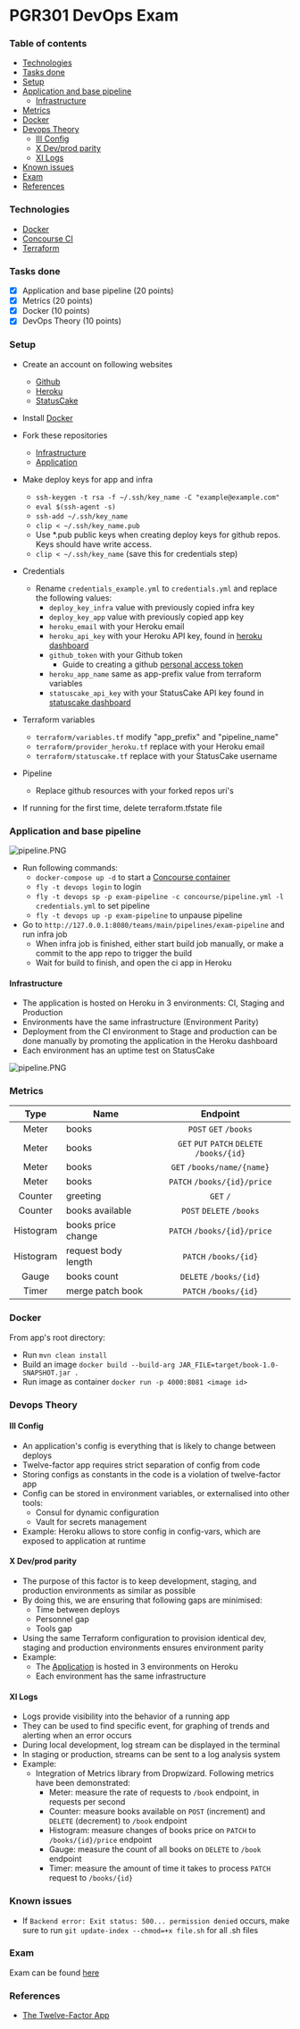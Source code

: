 # PGR301 DevOps Exam

### Table of contents

- [Technologies](#technologies)
- [Tasks done](#tasks-done)
- [Setup](#setup)
- [Application and base pipeline](#application-and-base-pipeline)
  * [Infrastructure](#infrastructure)
- [Metrics](#metrics)
- [Docker](#docker)
- [Devops Theory](#devops-theory)
  * [III Config](#iii-config)
  * [X Dev/prod parity](#x-dev-prod-parity)
  * [XI Logs](#xi-logs)
- [Known issues](#known-issues)
- [Exam](#exam)
- [References](#references)

### Technologies
- [Docker](https://www.docker.com/)
- [Concourse CI](https://concourse-ci.org/)
- [Terraform](https://www.terraform.io/)

### Tasks done
- [x] Application and base pipeline (20 points)
- [x] Metrics (20 points)
- [x] Docker (10 points)
- [x] DevOps Theory (10 points)

### Setup
- Create an account on following websites
    - [Github](https://github.com/)
    - [Heroku](https://www.heroku.com/)
    - [StatusCake](https://www.statuscake.com/)
    
- Install [Docker](https://www.docker.com/)
    
- Fork these repositories
    - [Infrastructure](https://github.com/athenus-rufus/exam-infra)
    - [Application](https://github.com/athenus-rufus/exam-app)
        
- Make deploy keys for app and infra
    - `ssh-keygen -t rsa -f ~/.ssh/key_name -C "example@example.com"`
    - `eval $(ssh-agent -s)`
    - `ssh-add ~/.ssh/key_name`
    - `clip < ~/.ssh/key_name.pub`
    -  Use *.pub public keys when creating deploy keys for github repos. Keys should have write access.
    - `clip < ~/.ssh/key_name` (save this for credentials step)
    
- Credentials
    - Rename `credentials_example.yml` to `credentials.yml` and replace the following values:
        - `deploy_key_infra` value with previously copied infra key 
        - `deploy_key_app` value with previously copied app key 
        - `heroku_email` with your Heroku email
        - `heroku_api_key` with your Heroku API key, found in [heroku dashboard](https://dashboard.heroku.com/account)
        - `github_token` with your Github token
            - Guide to creating a github [personal access token](https://help.github.com/en/articles/creating-a-personal-access-token-for-the-command-line)
        - `heroku_app_name` same as app-prefix value from terraform variables
        - `statuscake_api_key` with your StatusCake API key found in [statuscake dashboard](https://app.statuscake.com/User.php)

- Terraform variables
    - `terraform/variables.tf` modify "app_prefix" and "pipeline_name"
    - `terraform/provider_heroku.tf` replace with your Heroku email
    - `terraform/statuscake.tf` replace with your StatusCake username
    
- Pipeline
    - Replace github resources with your forked repos uri's

- If running for the first time, delete terraform.tfstate file

### Application and base pipeline

![pipeline.PNG](img/pipeline.PNG)
  
- Run following commands:
    - `docker-compose up -d` to start a [Concourse container](https://raw.githubusercontent.com/starkandwayne/concourse-tutorial/master/docker-compose.yml)
    - `fly -t devops login` to login
    - `fly -t devops sp -p exam-pipeline -c concourse/pipeline.yml -l credentials.yml` to set pipeline
    - `fly -t devops up -p exam-pipeline` to unpause pipeline
- Go to `http://127.0.0.1:8080/teams/main/pipelines/exam-pipeline` and run infra job
    - When infra job is finished, either start build job manually, or make a commit to the app repo to trigger the build
    - Wait for build to finish, and open the ci app in Heroku

#### Infrastructure    
- The application is hosted on Heroku in 3 environments: CI, Staging and Production
- Environments have the same infrastructure (Environment Parity)
- Deployment from the CI environment to Stage and production can be done manually by promoting the application in the Heroku dashboard
- Each environment has an uptime test on StatusCake

![pipeline.PNG](img/statuscake.PNG)


### Metrics 

| Type          | Name                 | Endpoint    |     
|:-------------:| ---------------------|:------------------------------------:|
| Meter         | books                | `POST` `GET` `/books`                   |
| Meter         | books                | `GET` `PUT` `PATCH` `DELETE` `/books/{id}`| 
| Meter         | books                | `GET` `/books/name/{name}`             | 
| Meter         | books                | `PATCH` `/books/{id}/price`            | 
| Counter       | greeting             | `GET` `/`                              |
| Counter       | books available      | `POST` `DELETE` `/books`                | 
| Histogram     | books price change   | `PATCH` `/books/{id}/price`            | 
| Histogram     | request body length  | `PATCH` `/books/{id}`                  | 
| Gauge         | books count          | `DELETE` `/books/{id}`                 | 
| Timer         | merge patch book     | `PATCH` `/books/{id}`                  | 

### Docker 

From app's root directory:
- Run `mvn clean install`
- Build an image `docker build --build-arg JAR_FILE=target/book-1.0-SNAPSHOT.jar .`
- Run image as container `docker run -p 4000:8081 <image id>`

### Devops Theory

#### III Config
- An application's config is everything that is likely to change between deploys
- Twelve-factor app requires strict separation of config from code
- Storing configs as constants in the code is a violation of twelve-factor app
- Config can be stored in environment variables, or externalised into other tools:
    - Consul for dynamic configuration
    - Vault for secrets management
- Example: Heroku allows to store config in config-vars, which are exposed to application at runtime

#### X Dev/prod parity
- The purpose of this factor is to keep development, staging, and production environments as similar as possible
- By doing this, we are ensuring that following gaps are minimised:
    - Time between deploys
    - Personnel gap
    - Tools gap 
- Using the same Terraform configuration to provision identical dev, staging and production environments ensures environment parity
- Example: 
    - The [Application](https://github.com/athenus-rufus/exam-app) is hosted in 3 environments on Heroku
    - Each environment has the same infrastructure

#### XI Logs 
- Logs provide visibility into the behavior of a running app
- They can be used to find specific event, for graphing of trends and alerting when an error occurs
- During local development, log stream can be displayed in the terminal
- In staging or production, streams can be sent to a log analysis system
- Example: 
    - Integration of Metrics library from Dropwizard. Following metrics have been demonstrated:
        - Meter: measure the rate of requests to `/book` endpoint, in requests per second
        - Counter: measure books available on `POST` (increment) and `DELETE` (decrement) to `/book` endpoint
        - Histogram: measure changes of  books price on `PATCH` to `/books/{id}/price` endpoint
        - Gauge: measure the count of all books on `DELETE` to `/book` endpoint
        - Timer: measure the amount of time it takes to process `PATCH` request to `/books/{id}`

### Known issues
    
- If `Backend error: Exit status: 500... permission denied` occurs, make sure to run `git update-index --chmod=+x file.sh` for all .sh files

### Exam
Exam can be found [here](exam/exam.md)

### References
- [The Twelve-Factor App](https://12factor.net/)




    
    


